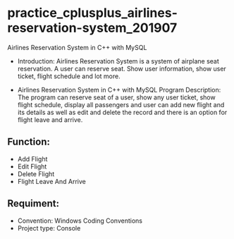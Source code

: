 # practice_cplusplus_airlines-reservation-system_201907
Airlines Reservation System in C++ with MySQL

- Introduction:
  Airlines Reservation System is a system of airplane seat reservation. A user can reserve seat. Show user information, show user ticket, flight schedule and lot more.

- Airlines Reservation System in C++ with MySQL Program Description:
  The program can reserve seat of a user, show any user ticket, show flight schedule, display all passengers and user can add new flight and its details as well as edit and delete the record and there is an option for flight leave and arrive.

## Function: 
- Add Flight
- Edit Flight
- Delete Flight
- Flight Leave And Arrive

## Requiment:
- Convention: Windows Coding Conventions
- Project type: Console

